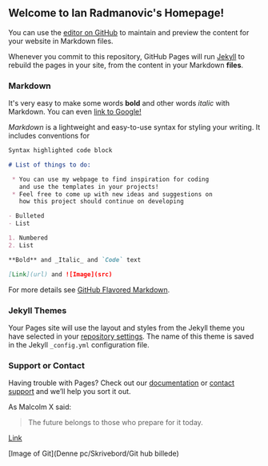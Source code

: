 ## Welcome to Ian Radmanovic's Homepage!

You can use the [editor on GitHub](https://github.com/IanRad98/IanRad98.github.io/edit/master/index.md) to maintain and preview the content for your website in Markdown files.

Whenever you commit to this repository, GitHub Pages will run [Jekyll](https://jekyllrb.com/) to rebuild the pages in your site, from the content in your Markdown **files**.

### Markdown

It's very easy to make some words **bold** and other words *italic* with Markdown. You can even [link to Google!](http://google.com)

*Markdown* is a lightweight and easy-to-use syntax for styling your writing. It includes conventions for

```markdown
Syntax highlighted code block

# List of things to do:

 * You can use my webpage to find inspiration for coding 
   and use the templates in your projects!
 * Feel free to come up with new ideas and suggestions on 
   how this project should continue on developing 

- Bulleted
- List

1. Numbered
2. List

**Bold** and _Italic_ and `Code` text

[Link](url) and ![Image](src)
```

For more details see [GitHub Flavored Markdown](https://guides.github.com/features/mastering-markdown/).

### Jekyll Themes

Your Pages site will use the layout and styles from the Jekyll theme you have selected in your [repository settings](https://github.com/IanRad98/IanRad98.github.io/settings). The name of this theme is saved in the Jekyll `_config.yml` configuration file.

### Support or Contact

Having trouble with Pages? Check out our [documentation](https://help.github.com/categories/github-pages-basics/) or [contact support](https://github.com/contact) and we’ll help you sort it out.



As Malcolm X said: 

> The future belongs to those who
> prepare for it today.

[Link](https://github.com/)

[Image of Git](Denne pc/Skrivebord/Git hub billede)
